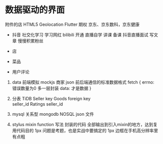 # 数据驱动的界面
附件的店 HTML5 Geolocation Flutter
期权
京东、京东数科，京东健康
- 抖音
    社交化学习 学习网红
    bilibili 开通 直播自学 讲课 备课
    抖音直播面试
    写文章
    慢慢积累粉丝

- 店
- 菜品
- 用户评论

1. data
    前端模拟 mockjs
    商家
    json 前后端通信的标准数据格式
    fetch 
    {
        errno: 错误数量为0
        多一层封装
        data: 才是数据
    }
2. 分表
    TiDB
    Seller  key
    Goods  foreign key  
    seller_id
    Ratings seller_id
3. mysql 关系型
    mongodb NOSQL json 文件

4. stylus mixin
function 写法
    封装的代码 全部输出到引入mixin的地方，达到复用代码目的
    1px 问题是考题，也是实战中要搞定的
    1px 边框在手机高分辨率里有点粗